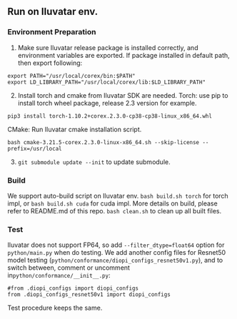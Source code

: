 ## Run on Iluvatar env.
### Environment Preparation  
1. Make sure Iluvatar release package is installed correctly, and environment variables are exported.
If package installed in default path, then export following:
```
export PATH="/usr/local/corex/bin:$PATH"
export LD_LIBRARY_PATH="/usr/local/corex/lib:$LD_LIBRARY_PATH"
```
2. Install torch and cmake from Iluvatar SDK are needed.
Torch: use pip to install torch wheel package, release 2.3 version for example.
```
pip3 install torch-1.10.2+corex.2.3.0-cp38-cp38-linux_x86_64.whl 
```
CMake: Run Iluvatar cmake installation script.
```
bash cmake-3.21.5-corex.2.3.0-linux-x86_64.sh --skip-license --prefix=/usr/local
```
3. `git submodule update --init` to update submodule.
### Build 
We support auto-build script on Iluvatar env. `bash build.sh torch` for torch impl, or `bash build.sh cuda` for cuda impl.
More details on build, please refer to README.md of this repo.
`bash clean.sh` to clean up all built files.
### Test
Iluvatar does not support FP64, so add `--filter_dtype=float64` option for `python/main.py` when do testing.
We add another config files for Resnet50 model testing (`python/conformance/diopi_configs_resnet50v1.py`), and to switch between, comment or uncomment in`python/conformance/__init__.py`:
```
#from .diopi_configs import diopi_configs
from .diopi_configs_resnet50v1 import diopi_configs
```
Test procedure keeps the same.
